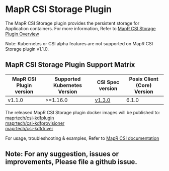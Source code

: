 # MapR CSI Storage Plugin

The MapR CSI Storage plugin provides the persistent storage for Application containers. 
For more information, Refer to [MapR CSI Storage Plugin Overview](https://docs.datafabric.hpe.com/home/CSIdriver/csi_overview.html)

Note: Kubernetes or CSI alpha features are not supported on MapR CSI Storage plugin v1.1.0.

## MapR CSI Storage Plugin Support Matrix

<table>
  <thead>
    <tr>
      <th>MapR CSI Plugin version</th>
      <th>Supported Kubernetes Version</th>
      <th>CSI Spec version</th>
      <th>Posix Client (Core) Version</th>
    </tr>
  </thead>
  <tbody>
    <tr>
      <td>v1.1.0</td>
      <td>>=1.16.0</td>
      <td><a href="https://github.com/container-storage-interface/spec/blob/v1.3.0/spec.md">v1.3.0</a></td>
      <td>6.1.0</td>
    </tr>
  </tbody>
</table>

The released MapR CSI Storage plugin docker images will be published to:  
[maprtech/csi-kdfplugin](https://hub.docker.com/r/maprtech/csi-kdfplugin)  
[maprtech/csi-kdfprovisioner](https://hub.docker.com/r/maprtech/csi-kdfprovisioner)  
[maprtech/csi-kdfdriver](https://hub.docker.com/r/maprtech/csi-kdfdriver)  


For usage, troubleshooting & examples, Refer to [MapR CSI documentation](https://docs.datafabric.hpe.com/home/CSIdriver/csi_using_and_troubleshooting.html)

## Note: For any suggestion, issues or improvements, Please file a github issue.
